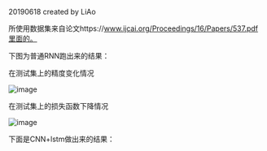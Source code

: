 
20190618    created by LiAo

所使用数据集来自论文https://www.ijcai.org/Proceedings/16/Papers/537.pdf里面的。

下图为普通RNN跑出来的结果：

在测试集上的精度变化情况

![image](https://github.com/liAoI/RNN-pytorch--/blob/master/images_result/2list.png)

在测试集上的损失函数下降情况

![image](https://github.com/liAoI/RNN-pytorch--/blob/master/images_result/2listloss.png)

下面是CNN+lstm做出来的结果：

